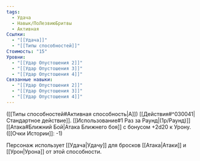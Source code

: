 ```yaml
---
tags:
  - Удача
  - Навык/ПоЛезвиюБритвы
  - Активная
Ссылки:
  - "[[Удача]]"
  - "[[Типы способностей]]"
Стоимость: "15"
Уровни:
  - "[[Удар Опустошения 2]]"
  - "[[Удар Опустошения 3]]"
  - "[[Удар Опустошения 4]]"
Связанные навыки:
  - "[[Удар Опустошения 2]]"
  - "[[Удар Опустошения 3]]"
  - "[[Удар Опустошения 4]]"
---
```

([[Типы способностей#Активная способность|А]]) [[Действия#^030041|Стандартное действие]]. [[Использование#1 Раз за Раунд|(1р/Раунд)]] [[Атака#Ближний Бой|Атака Ближнего боя]] с бонусом +2d20 к Урону. 
([[Очки Истории]]: -1)

Персонаж использует [[Удача|Удачу]] для бросков [[Атака|Атаки]] и [[Урон|Урона]] от этой способности.
